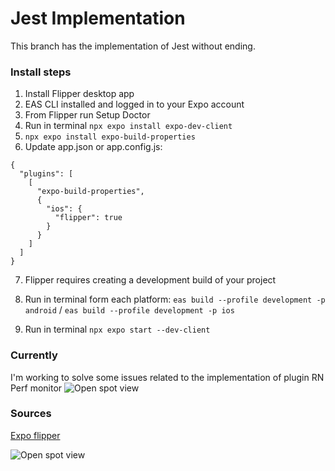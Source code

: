 # Jest Implementation

This branch has the implementation of Jest without ending.

### Install steps

1. Install Flipper desktop app
2. EAS CLI installed and logged in to your Expo account
3. From Flipper run Setup Doctor
4. Run in terminal ```npx expo install expo-dev-client```
5. ```npx expo install expo-build-properties```
6. Update app.json or app.config.js:

```
{
  "plugins": [
    [
      "expo-build-properties",
      {
        "ios": {
          "flipper": true
        }
      }
    ]
  ]
}
```

7. Flipper requires creating a development build of your project
8. Run in terminal form each platform:
```eas build --profile development -p android``` /
```eas build --profile development -p ios```

9. Run in terminal ```npx expo start --dev-client```

### Currently 
I'm working to solve some issues related to the implementation of plugin RN Perf monitor
![Open spot view](https://github.com/gabalfa/open-spot-expo/blob/feature/flipperImplementation/previews/IMG-OPEN-SPOT-7.png)

### Sources
[Expo flipper](https://docs.expo.dev/guides/using-flipper/)

![Open spot view](https://github.com/gabalfa/open-spot-expo/blob/feature/flipperImplementation/previews/IMG-FLIPPER.png)
